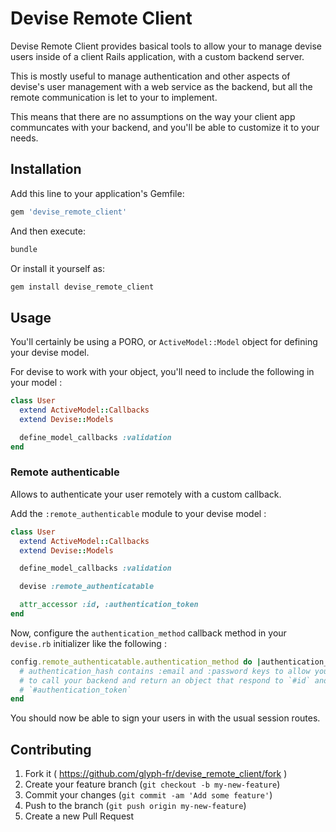 # Devise Remote Client

Devise Remote Client provides basical tools to allow your to manage devise users
inside of a client Rails application, with a custom backend server.

This is mostly useful to manage authentication and other aspects of devise's
user management with a web service as the backend, but all the remote
communication is let to your to implement.

This means that there are no assumptions on the way your client app communcates
with your backend, and you'll be able to customize it to your needs.

## Installation

Add this line to your application's Gemfile:

```ruby
gem 'devise_remote_client'
```

And then execute:

```bash
bundle
```

Or install it yourself as:

```bash
gem install devise_remote_client
```

## Usage

You'll certainly be using a PORO, or `ActiveModel::Model` object for defining
your devise model.

For devise to work with your object, you'll need to include the following in
your model :

```ruby
class User
  extend ActiveModel::Callbacks
  extend Devise::Models

  define_model_callbacks :validation
end
```

### Remote authenticable

Allows to authenticate your user remotely with a custom callback.

Add the `:remote_authenticable` module to your devise model :

```ruby
class User
  extend ActiveModel::Callbacks
  extend Devise::Models

  define_model_callbacks :validation

  devise :remote_authenticatable

  attr_accessor :id, :authentication_token
end
```

Now, configure the `authentication_method` callback method in your `devise.rb`
initializer like the following :

```ruby
config.remote_authenticatable.authentication_method do |authentication_hash|
  # authentication_hash contains :email and :password keys to allow your
  # to call your backend and return an object that respond to `#id` and
  # `#authentication_token`
end
```

You should now be able to sign your users in with the usual session routes.

## Contributing

1. Fork it ( https://github.com/glyph-fr/devise_remote_client/fork )
2. Create your feature branch (`git checkout -b my-new-feature`)
3. Commit your changes (`git commit -am 'Add some feature'`)
4. Push to the branch (`git push origin my-new-feature`)
5. Create a new Pull Request
